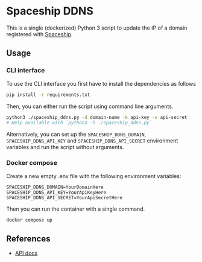 

# Spaceship DDNS

This is a single (dockerized) Python 3 script to update the IP of a domain registered with [Spaceship](https://www.spaceship.com/).


## Usage


### CLI interface

To use the CLI interface you first have to install the dependencies as follows

```bash
pip install -r requirements.txt
```

Then, you can either run the script using command line arguments.

```bash
python3 ./spaceship_ddns.py -d domain-name -k api-key -s api-secret
# Help available with `python3 -h ./spaceship_ddns.py`
```

Alternatively, you can set up the `SPACESHIP_DDNS_DOMAIN`, `SPACESHIP_DDNS_API_KEY` and `SPACESHIP_DDNS_API_SECRET` environment variables and run the script without arguments.


### Docker compose

Create a new empty .env file with the following environment variables:

```
SPACESHIP_DDNS_DOMAIN=YourDomainHere
SPACESHIP_DDNS_API_KEY=YourApiKeyHere
SPACESHIP_DDNS_API_SECRET=YourApiSecretHere
```

Then you can run the container with a single command.

```bash
docker compose up
```


## References

  - [API docs](https://docs.spaceship.dev/#tag/DNS-records/operation/saveRecords)
